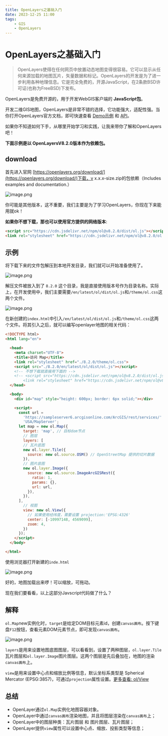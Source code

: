 ```yaml
---
title: OpenLayers之基础入门
date: 2023-12-25 11:00
tags: 
    - GIS
    - OpenLayers
---
```

# OpenLayers之基础入门

> OpenLayers使得在任何网页中放置动态地图变得很容易。它可以显示从任何来源加载的地图瓦片，矢量数据和标记。OpenLayers的开发是为了进一步利用各种地理信息。它是完全免费的，开源JavaScript，在2条款BSD许可证(也称为FreeBSD)下发布。

OpenLayers是免费开源的，用于开发WebGIS客户端的 **JavaScript包**。

开发二维GIS地图，OpenLayers是非常不错的选择，它功能强大，适配性强。当你打开OpenLayers官方文档，即可快速查看 [Demo示例](https://openlayers.org/en/latest/examples/) 和 [API](https://openlayers.org/en/latest/apidoc/)。

如果你不知道如何下手，从哪里开始学习和实践，让我来带你了解和OpenLayers吧！

**下面示例是以 OpenLayersV8.2.0版本作为依赖包。**

## download

首先进入官网 [https://openlayers.org/download/](https://openlayers.org/download/)下载，v x.x.x-size.zip的包依赖（Includes examples and documentation.）

![image.png](/gis/231225/img01.png)

你可能是其他版本，这不重要，我们主要是为了学习OpenLayers，你现在下来能用就ok！

**如果你不想下载，那也可以使用官方提供的网络版本**:
```html
<script src="https://cdn.jsdelivr.net/npm/ol@v8.2.0/dist/ol.js"></script>
<link rel="stylesheet" href="https://cdn.jsdelivr.net/npm/ol@v8.2.0/ol.css">
```

## 示例

将下载下来的文件包解压到本地开发目录，我们就可以开始准备使用了。

![image.png](/gis/231225/img02.png)

解压文件被放入到了 `8.2.0` 这个目录，我是直接使用版本号作为目录名称。实际上，在开发使用中，我们主要需要`/en/latest/ol/dist/ol.js`和`/theme/ol.css`这两个文件。

![image.png](/gis/231225/img03.png)

在新创建的`index.html`中引入`/en/latest/ol/dist/ol.js`和`/theme/ol.css`这两个文件。将其引入之后，就可以编写openlayer地图的相关代码：
```html
<!DOCTYPE html>
<html lang="en">

  <head>
    <meta charset="UTF-8">
    <title>访问 Map</title>
    <link rel="stylesheet" href="./8.2.0/theme/ol.css">
    <script src="./8.2.0/en/latest/ol/dist/ol.js"></script>
    <!-- 不想下载就直接用下面的 -->
    <!-- <script src="https://cdn.jsdelivr.net/npm/ol@v8.2.0/dist/ol.js"></script>
		<link rel="stylesheet" href="https://cdn.jsdelivr.net/npm/ol@v8.2.0/ol.css"> -->
  </head>

  <body>
    <div id="map" style="height: 600px; border: 6px solid;"></div>

    <script>
      const url =
        'https://sampleserver6.arcgisonline.com/ArcGIS/rest/services/' +
        'USA/MapServer';
      let map = new ol.Map({
        target: 'map', // 目标dom节点
        // 图层
        layers: [
        // 瓦片底图	 
        new ol.layer.Tile({
          source: new ol.source.OSM() // OpenStreetMap 提供的切片数据
        }),
        // 图片底图
        new ol.layer.Image({
          source: new ol.source.ImageArcGISRest({
            ratio: 1,
            params: {},
            url: url,
          }),
        }),
      ],
        // 视图
        view: new ol.View({
          // 如果使用经纬度，需要设置 projection:'EPSG:4326'
          center: [-10997148, 4569099],
          zoom: 4,
        })
      });
    </script>
  </body>

</html>
```

使用浏览器打开新建的`inde.html`

![image.png](/gis/231225/img04.png)

好的，地图加载出来啰！可以缩放，可拖动。

现在我们要看看，以上这部分Javscript代码做了什么？

## 解释

`ol.Map`new实例化时，`target`是给定DOM目标元素id，创建`canvas画布`。按下键盘`F12`按钮，查看元素DOM元素节点，即可发现`canvas画布`。

![image.png](/gis/231225/img05.png)

`layers`是用来设置地图底图图层，可以看看到，设置了两种图层，`ol.layer.Tile`瓦片图层和`ol.layer.Image`图片图层。这两个图层是先后叠加在，地图的渲染`canvas画布`上。

`view`是用来设置中心点和缩放比例等信息，默认坐标系类型是 Spherical Mercator (EPSG:3857)，可通过`projection`属性设置。[更多查看: ol/View](https://openlayers.org/en/v8.1.0/apidoc/module-ol_View-View.html)

## 总结

- OpenLayer通过`ol.Map`实例化地图容器对象。
- OpenLayer中通过`canvas画布`渲染地图，并且将图层渲染在`canvas画布`上；
- OpenLayer中的图层种类：瓦片图层 和 图片图层、瓦片图层；
- OpenLayer提供`view`属性可以设置中心点、缩放、投影类型等信息；
